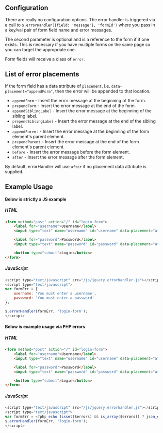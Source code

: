 ## Configuration ##

There are really no configuration options. The error handler is triggered via a call to `$.errorHandler({field: 'message'}, 'formId')` where you pass in a key/val pair of form field name and error messages.

The second parameter is optional and is a reference to the form if if one exists. This is necessary if you have multiple forms on the same page so you can target the appropriate one.

Form fields will receive a class of `error`. 

## List of error placements ##

If the form field has a data attribute of `placement`, i.e. `data-placement="appendForm"`, then the error will be appended to that location.

 * `appendForm` - Insert the error message at the beginning of the form.
 * `prependForm` - Insert the error message at the end of the form.
 * `appendSiblingLabel` - Insert the error message at the beginning of the sibling label.
 * `prependSiblingLabel` - Insert the error message at the end of the sibling label.
 * `appendParent` - Insert the error message at the beginning of the form element's parent element.
 * `prependParent` - Insert the error message at the end of the form element's parent element.
 * `before` - Insert the error message before the form element.
 * `after` - Insert the error message after the form element.

By default, errorHandler will use `after` if no placement data attribute is supplied.

## Example Usage ##

#### Below is strictly a JS example ####

##### HTML #####
```html
<form method="post" action="/" id="login-form">
    <label for="username">Username</label>
    <input type="text" name="username" id="username" data-placement="after" />

    <label for="password">Password</label>
    <input type="text" name="password" id="password" data-placement="after" />

    <button type="submit">Login</button>
</form>
```

##### JavaScript #####
```javascript
<script type="text/javascript" src="/js/jquery.errorhandler.js"></script>
<script type="text/javascript">
var formErr = {
    username: 'You must enter a username',
    password: 'You must enter a password'
};

$.errorHandler(formErr, 'login-form');
</script>
```

#### Below is example usage via PHP errors ####

##### HTML #####
```html
<form method="post" action="/" id="login-form">
    <label for="username">Username</label>
    <input type="text" name="username" id="username" data-placement="after" />

    <label for="password">Password</label>
    <input type="text" name="password" id="password" data-placement="after" />

    <button type="submit">Login</button>
</form>
```

##### JavaScript #####
```javascript
<script type="text/javascript" src="/js/jquery.errorhandler.js"></script>
<script type="text/javascript">
var formErr = <?php echo (isset($errors) && is_array($errors)) ? json_encode($this->errors) : '{}'; ?>;
$.errorHandler(formErr, 'login-form');
</script>
```